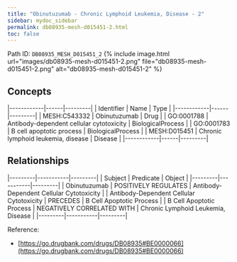 ```yaml
---
title: "Obinutuzumab - Chronic Lymphoid Leukemia, Disease - 2"
sidebar: mydoc_sidebar
permalink: db08935-mesh-d015451-2.html
toc: false 
---
```



Path ID: `DB08935_MESH_D015451_2`
{% include image.html url="images/db08935-mesh-d015451-2.png" file="db08935-mesh-d015451-2.png" alt="db08935-mesh-d015451-2" %}

## Concepts

|------------|------|---------|
| Identifier | Name | Type    |
|------------|------|---------|
| MESH:C543332 | Obinutuzumab | Drug |
| GO:0001788 | Antibody-dependent cellular cytotoxicity | BiologicalProcess |
| GO:0001783 | B cell apoptotic process | BiologicalProcess |
| MESH:D015451 | Chronic lymphoid leukemia, disease | Disease |
|------------|------|---------|

## Relationships

|---------|-----------|---------|
| Subject | Predicate | Object  |
|---------|-----------|---------|
| Obinutuzumab | POSITIVELY REGULATES | Antibody-Dependent Cellular Cytotoxicity |
| Antibody-Dependent Cellular Cytotoxicity | PRECEDES | B Cell Apoptotic Process |
| B Cell Apoptotic Process | NEGATIVELY CORRELATED WITH | Chronic Lymphoid Leukemia, Disease |
|---------|-----------|---------|

Reference: 
  - [https://go.drugbank.com/drugs/DB08935#BE0000066](https://go.drugbank.com/drugs/DB08935#BE0000066)
